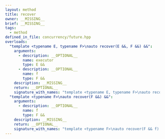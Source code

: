```yaml
---
layout: method
title: recover
owner: __MISSING__
brief: __MISSING__
tags:
  - method
defined_in_file: concurrency/future.hpp
overloads:
  "template <typename E, typename F>\nauto recover(E &&, F &&) &&":
    arguments:
      - description: __OPTIONAL__
        name: executor
        type: E &&
      - description: __OPTIONAL__
        name: f
        type: F &&
    description: __MISSING__
    return: __OPTIONAL__
    signature_with_names: "template <typename E, typename F>\nauto recover(E && executor, F && f) &&"
  "template <typename F>\nauto recover(F &&) &&":
    arguments:
      - description: __OPTIONAL__
        name: f
        type: F &&
    description: __MISSING__
    return: __OPTIONAL__
    signature_with_names: "template <typename F>\nauto recover(F && f) &&"
---
```

